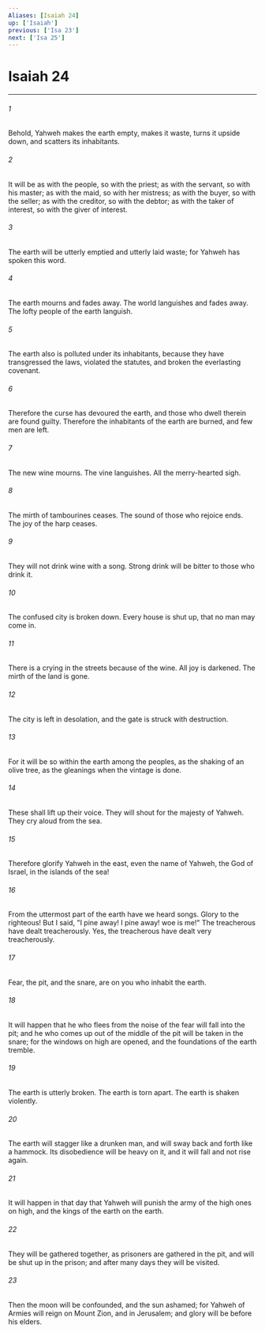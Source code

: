 ```yaml
---
Aliases: [Isaiah 24]
up: ['Isaiah']
previous: ['Isa 23']
next: ['Isa 25']
---
```

# Isaiah 24
***





###### 1 

Behold, Yahweh makes the earth empty, makes it waste, turns it upside down, and scatters its inhabitants. 



###### 2 

It will be as with the people, so with the priest; as with the servant, so with his master; as with the maid, so with her mistress; as with the buyer, so with the seller; as with the creditor, so with the debtor; as with the taker of interest, so with the giver of interest. 



###### 3 

The earth will be utterly emptied and utterly laid waste; for Yahweh has spoken this word. 



###### 4 

The earth mourns and fades away. The world languishes and fades away. The lofty people of the earth languish. 



###### 5 

The earth also is polluted under its inhabitants, because they have transgressed the laws, violated the statutes, and broken the everlasting covenant. 



###### 6 

Therefore the curse has devoured the earth, and those who dwell therein are found guilty. Therefore the inhabitants of the earth are burned, and few men are left. 



###### 7 

The new wine mourns. The vine languishes. All the merry-hearted sigh. 



###### 8 

The mirth of tambourines ceases. The sound of those who rejoice ends. The joy of the harp ceases. 



###### 9 

They will not drink wine with a song. Strong drink will be bitter to those who drink it. 



###### 10 

The confused city is broken down. Every house is shut up, that no man may come in. 



###### 11 

There is a crying in the streets because of the wine. All joy is darkened. The mirth of the land is gone. 



###### 12 

The city is left in desolation, and the gate is struck with destruction. 



###### 13 

For it will be so within the earth among the peoples, as the shaking of an olive tree, as the gleanings when the vintage is done. 



###### 14 

These shall lift up their voice. They will shout for the majesty of Yahweh. They cry aloud from the sea. 



###### 15 

Therefore glorify Yahweh in the east, even the name of Yahweh, the God of Israel, in the islands of the sea! 



###### 16 

From the uttermost part of the earth have we heard songs. Glory to the righteous! But I said, "I pine away! I pine away! woe is me!" The treacherous have dealt treacherously. Yes, the treacherous have dealt very treacherously. 



###### 17 

Fear, the pit, and the snare, are on you who inhabit the earth. 



###### 18 

It will happen that he who flees from the noise of the fear will fall into the pit; and he who comes up out of the middle of the pit will be taken in the snare; for the windows on high are opened, and the foundations of the earth tremble. 



###### 19 

The earth is utterly broken. The earth is torn apart. The earth is shaken violently. 



###### 20 

The earth will stagger like a drunken man, and will sway back and forth like a hammock. Its disobedience will be heavy on it, and it will fall and not rise again. 



###### 21 

It will happen in that day that Yahweh will punish the army of the high ones on high, and the kings of the earth on the earth. 



###### 22 

They will be gathered together, as prisoners are gathered in the pit, and will be shut up in the prison; and after many days they will be visited. 



###### 23 

Then the moon will be confounded, and the sun ashamed; for Yahweh of Armies will reign on Mount Zion, and in Jerusalem; and glory will be before his elders.
